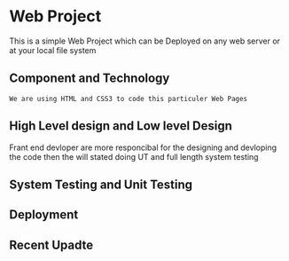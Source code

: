 # Web Project
   This is a simple Web Project which can be Deployed on any  web server or at your local file system 
## Component and Technology 
    We are using HTML and CSS3 to code this particuler Web Pages
## High Level design and Low level Design
   Frant end devloper are more responcibal for the designing and devloping the code then the will stated doing UT and full length system testing
## System Testing and Unit Testing
## Deployment
## Recent Upadte
